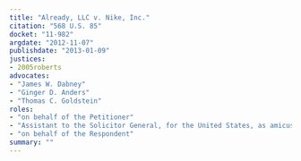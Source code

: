 ```yaml
---
title: "Already, LLC v. Nike, Inc."
citation: "568 U.S. 85"
docket: "11-982"
argdate: "2012-11-07"
publishdate: "2013-01-09"
justices:
- 2005roberts
advocates:
- "James W. Dabney"
- "Ginger D. Anders"
- "Thomas C. Goldstein"
roles:
- "on behalf of the Petitioner"
- "Assistant to the Solicitor General, for the United States, as amicus curiae, supporting vacatur and remand"
- "on behalf of the Respondent"
summary: ""
---
```


